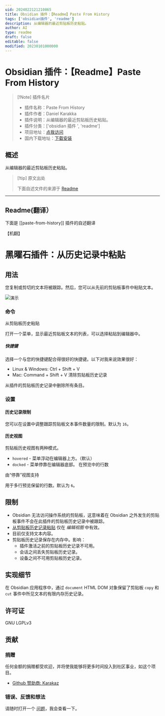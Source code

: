 ```yaml
---
uid: 2024022121210865
title: Obsidian 插件：【Readme】Paste From History
tags: ['obsidian插件', 'readme']
description: 从编辑器的最近剪贴板历史粘贴。
author: AI
type: readme
draft: false
editable: false
modified: 20230101000000
---
```


# Obsidian 插件：【Readme】Paste From History

> [!Note] 插件名片
> - 插件名称：Paste From History
> - 插件作者：Daniel Karakka
> - 插件说明：从编辑器的最近剪贴板历史粘贴。
> - 插件分类：['obsidian 插件 ', 'readme']
> - 项目地址：[点我访问](https://github.com/Karakaz/obsidian-paste-from-history)
> - 国内下载地址：[下载安装](https://pkmer.cn/products/plugin/pluginMarket/?paste-from-history)

## 概述

从编辑器的最近剪贴板历史粘贴。

> [!tip] 原文出处
>
>下面自述文件的来源于 [Readme](https://ghproxy.net/https://raw.githubusercontent.com/Karakaz/obsidian-paste-from-history/master/README.md)

---

## Readme(翻译）

下面是 [[paste-from-history]] 插件的自述翻译

【机翻】

# 黑曜石插件：从历史记录中粘贴

## 用法

您复制或剪切的文本将被跟踪。然后，您可以从先前的剪贴板事件中粘贴文本。

![演示](https://cdn.pkmer.cn/covers/paste-from-history_2_0.gif!pkmer)

### 命令

从剪贴板历史粘贴

打开一个菜单，显示最近剪贴板文本的列表，可以选择粘贴到编辑器中。

##### 快捷键

选择一个与您的快捷键配合得很好的快捷键。以下对我来说效果很好：

- Linux & Windows: Ctrl + Shift + V
- Mac: Command + Shift + V
清除剪贴板历史记录

从插件的剪贴板历史记录中删除所有条目。

### 设置

#### 历史记录限制

您可以在设置中调整跟踪剪贴板文本事件数量的限制。默认为 `16`。

#### 历史视图

剪贴板历史视图有两种模式。

- `hovered` - 菜单浮动在编辑器上方。（默认）
- `docked` - 菜单停靠在编辑器底部。
在预览中的行数

由“停靠”视图支持

用于多行预览保留的行数。默认为 `6`。

## 限制

- Obsidian 无法访问操作系统的剪贴板，这意味着在 Obsidian 之外发生的剪贴板事件不会在此插件的剪贴板历史记录中被跟踪。
- [从剪贴板历史记录粘贴](#paste-from-clipboard-history) 仅在 _编辑视图_ 中有效。
- 目前仅支持文本内容。
- 剪贴板历史记录保存在内存中。影响：
    - 插件激活之前的剪贴板历史记录不可用。
    - 会话之间丢失剪贴板历史记录。
    - 设备之间不可用剪贴板历史记录。

## 实现细节

在 Obsidian 应用程序中，通过 `document` HTML DOM 对象保留了剪贴板 `copy` 和 `cut` 事件中所见文本的有限内存历史记录。

## 许可证

GNU LGPLv3

## 贡献

### 捐赠

任何金额的捐赠都受欢迎，并将使我能够将更多时间投入到社区事业，如这个项目。

- [Github 赞助商: Karakaz](https://github.com/sponsors/Karakaz)

### 错误、反馈和想法

请随时打开一个 [问题](https://github.com/Karakaz/obsidian-paste-from-history/issues)，我会查看一下。
